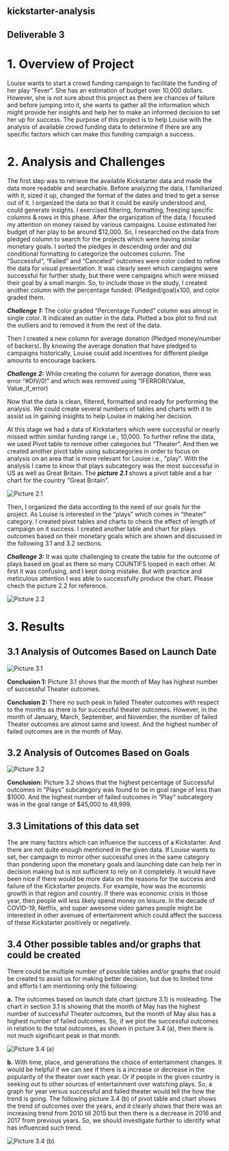 ## kickstarter-analysis
## Deliverable 3

# 1.	Overview of Project
Louise wants to start a crowd funding campaign to facilitate the funding of her play “Fever”. She has an estimation of budget over 10,000 dollars. However, she is not sure about this project as there are chances of failure and before jumping into it, she wants to gather all the information which might provide her insights and help her to make an informed decision to set her up for success.
The purpose of this project is to help Louise with the analysis of available crowd funding data to determine if there are any specific factors which can make this funding campaign a success.

# 2.	Analysis and Challenges
The first step was to retrieve the available Kickstarter data and made the data more readable and searchable. Before analyzing the data, I familiarized with it, sized it up, changed the format of the dates and tried to get a sense out of it. I organized the data so that it could be easily understood and, could generate insights. I exercised filtering, formatting, freezing specific columns & rows in this phase. 
After the organization of the data, I focused my attention on money raised by various campaigns. Louise estimated her budget of her play to be around $12,000. So, I researched on the data from pledged column to search for the projects which were having similar monetary goals. I sorted the pledges in descending order and did conditional formatting to categorize the outcomes column. The “Successful”, “Failed” and “Canceled” outcomes were color coded to refine the data for visual presentation. It was clearly seen which campaigns were successful for further study, but there were campaigns which were missed their goal by a small margin. So, to include those in the study, I created another column with the percentage funded: (Pledged/goal)x100, and color graded them. 

***Challenge 1:*** The color graded “Percentage Funded” column was almost in single color. It indicated an outlier in the data. Plotted a box plot to find out the outliers and to removed it from the rest of the data.

Then I created a new column for average donation (Pledged money/number of backers). By knowing the average donation that have pledged to campaigns historically, Louise could add incentives for different pledge amounts to encourage backers.

***Challenge 2:*** While creating the column for average donation, there was error “#DIV/0!” and which was removed using “IFERROR(Value, Value_if_error)

Now that the data is clean, filtered, formatted and ready for performing the analysis. We could create several numbers of tables and charts with it to assist us in gaining insights to help Louise in making her decision.

At this stage we had a data of Kickstarters which were successful or nearly missed within similar funding range i.e., 10,000. To further refine the data, we used Pivot table to remove other categories but “Theater”. And then we created another pivot table using subcategories in order to focus on analysis on an area that is more relevant for Louise i.e., "play". With the analysis I came to know that plays subcategory was the most successful in US as well as Great Britain. The ***picture 2.1*** shows a pivot table and a bar chart for the country "Great Britain".

![***Picture 2.1***](/Module_1_Challenge/Resources/Picture_2.1.png)
 
Then, I organized the data according to the need of our goals for the project. As Louise is interested in the “plays” which comes in “theater” category. 
I created pivot tables and charts to check the effect of length of campaign on it success. I created another table and chart for plays outcomes based on their monetary goals which are shown and discussed in the following 3.1 and 3.2 sections. 

***Challenge 3:*** It was quite challenging to create the table for the outcome of plays based on goal as there so many COUNTIFS looped in each other. At first it was confusing, and I kept doing mistake. But with practice and meticulous attention I was able to successfully produce the chart. Please chech the picture 2.2 for reference. 

![***Picture 2.2***](/Module_1_Challenge/Resources/Picture_2.2.png)

# 3.	Results
## 3.1	Analysis of Outcomes Based on Launch Date

![***Picture 3.1***](/Module_1_Challenge/Resources/Picture_3.1.png)

**Conclusion 1:** Picture 3.1 shows that the month of May has highest number of successful Theater outcomes.

**Conclusion 2:** There no such peak in failed Theater outcomes with respect to the months as there is for successful theater outcomes. However, in the month of January, March, September, and November, the number of failed Theater outcomes are almost same and lowest. And the highest number of failed outcomes are in the month of May.

## 3.2	Analysis of Outcomes Based on Goals

![***Picture 3.2***](/Module_1_Challenge/Resources/Picture_3.2.png)

**Conclusion:** Picture 3.2 shows that the highest percentage of Successful outcomes in “Plays” subcategory was found to be in goal range of less than $1000. And the highest number of failed outcomes in “Play” subcategory was in the goal range of $45,000 to 49,999. 

## 3.3	Limitations of this data set
The are many factors which can influence the success of a Kickstarter. And there are not quite enough mentioned in the given data. If Louise wants to set, her campaign to mirror other successful ones in the same category than pondering upon the monetary goals and launching date can help her in decision making but is not sufficient to rely on it completely. It would have been nice if there would be more data on the reasons for the success and failure of the Kickstarter projects.  For example, how was the economic growth in that region and country. If there was economic crisis in those year, then people will less likely spend money on leisure. In the decade of COVID-19, Netflix, and super awesome video games people might be interested in other avenues of entertainment which could affect the success of these Kickstarter positively or negatively.

## 3.4	Other possible tables and/or graphs that could be created
There could be multiple number of possible tables and/or graphs that could be created to assist us for making better decision, but due to limited time and efforts I am mentioning only the following:

**a.**	 The outcomes based on launch date chart (picture 3.1) is misleading. The chart in section 3.1 is showing that the month of May has the highest number of successful Theater outcomes, but the month of May also has a highest number of failed outcomes. So, if we plot the successful outcomes in relation to the total outcomes, as shown in picture 3.4 (a), then there is not much significant peak in that month. 

![***Picture 3.4 (a)***](/Module_1_Challenge/Resources/Picture_3.4_a.png)


**b.** With time, place, and generations the choice of entertainment changes. It would be helpful if we can see if there is a increase or decrease in the popularity of the theater over each year. Or if people in the given country is seeking out to other sources of entertainment over watching plays. So, a graph for year versus successful and failed theater would tell the how the trend is going.  The following picture 3.4 (b) of pivot table and chart shows the trend of outcomes over the years, and it clearly shows that there was an increasing trend from 2010 till 2015 but then there is a decrease in 2016 and 2017 from previous years. 
So, we should investigate further to identify what has influenced such trend. 
 

 
![***Picture 3.4 (b)***](/Module_1_Challenge/Resources/Picture_3.4_b.png)


